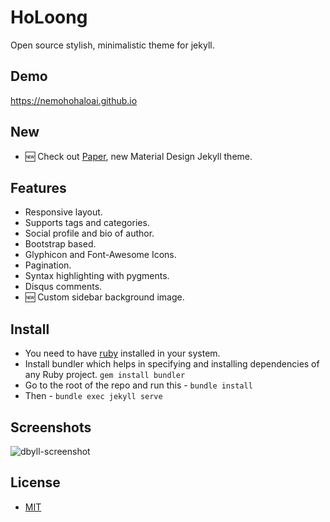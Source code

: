 HoLoong
=====

Open source stylish, minimalistic theme for jekyll.  

## Demo
https://nemohohaloai.github.io

## New
- :new: Check out [Paper](https://github.com/dbtek/paper), new Material Design Jekyll theme.

## Features
- Responsive layout.
- Supports tags and categories.
- Social profile and bio of author.
- Bootstrap based.
- Glyphicon and Font-Awesome Icons.
- Pagination.
- Syntax highlighting with pygments.
- Disqus comments.
- :new: Custom sidebar background image.

## Install
- You need to have [ruby](https://www.ruby-lang.org/en/documentation/installation/) installed in your system.
- Install bundler which helps in specifying and installing dependencies of any Ruby project. ```gem install bundler```
- Go to the root of the repo and run this - ```bundle install```
- Then - ```bundle exec jekyll serve```

## Screenshots
![dbyll-screenshot](assets/media/dbyll-ss.png)

## License
- [MIT](http://opensource.org/licenses/MIT)

